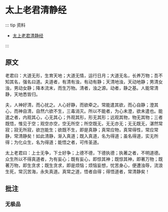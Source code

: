 # 太上老君清静经

::: tip 资料

- [太上老君清静经](http://www.360doc.com/content/11/0509/21/1292385_115563057.shtml)

:::

## 原文

老君曰：大道无形，生育天地；大道无情，运行日月；大道无名，长养万物；吾不知其名，强名曰道。夫道者，有清有浊，有动有静；天清地浊，天动地静；男清女浊，男动女静；降本流末，而生万物。清者，浊之源。动者，静之基。人能常清静，天地悉皆归。

夫，人神好清，而心扰之。人心好静，而欲牵之。常能遣其欲，而心自静；澄其心，而神自清，自然六欲不生，三毒消灭。所以不能者，为心未澄，欲未遣也。能遣之者，内观其心，心无其心；外观其形，形无其形；远观其物，物无其物；三者既悟，惟见于空；观空亦空，空无所空；所空既无，无无亦无；无无既无，湛然常寂；寂无所寂，欲岂能生；欲既不生，即是真静；真常应物，真常得性，常应常静，常清静矣！如此清静，渐入真道；既入真道，名为得道；虽名得道，实无所得；为化众生，名为得道；能悟之者，可传圣道。

太上老君曰：上士无争，下士好争；上德不德，下德执德；执著之者，不明道德。众生所以不得真道者，为有妄心；既有妄心，即惊其神；既惊其神，即著万物；既著万物，即生贪求；既生贪求，即是烦恼；烦恼妄想，忧苦身心，便遭浊辱，流浪生死，常沉苦海，永失真道。真常之道，悟者自得；得悟道者，常清静矣！

## 批注

### 无极品
